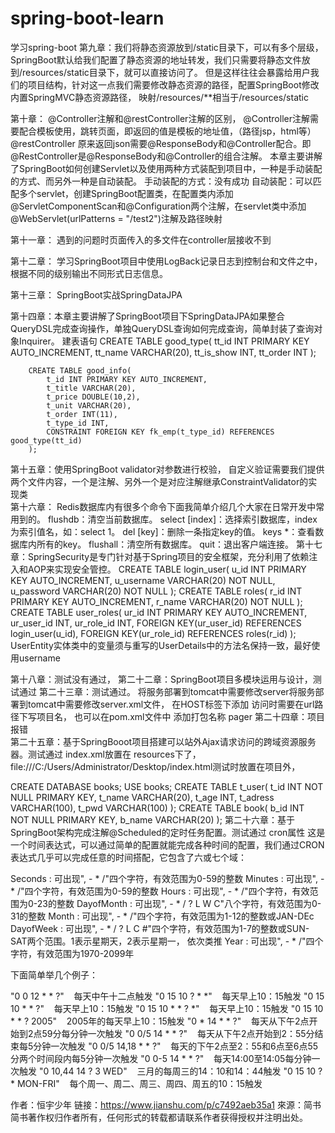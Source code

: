 # spring-boot-learn
学习spring-boot
第九章：我们将静态资源放到/static目录下，可以有多个层级，
SpringBoot默认给我们配置了静态资源的地址转发，我们只需要将静态文件放到/resources/static目录下，就可以直接访问了。
但是这样往往会暴露给用户我们的项目结构，针对这一点我们需要修改静态资源的路径，配置SpringBoot修改内置SpringMVC静态资源路径，
映射/resources/**相当于/resources/static

第十章：
	@Controller注解和@restController注解的区别，
		@Controller注解需要配合模板使用，跳转页面，即返回的值是模板的地址值，（路径jsp，html等）
		@restController 原来返回json需要@ResponseBody和@Controller配合。即@RestController是@ResponseBody和@Controller的组合注解。
本章主要讲解了SpringBoot如何创建Servlet以及使用两种方式装配到项目中，一种是手动装配的方式、而另外一种是自动装配。
	手动装配的方式：没有成功
	自动装配：可以匹配多个servlet，创建SpringBoot配置类，在配置类内添加@ServletComponentScan和@Configuration两个注解，在servlet类中添加@WebServlet(urlPatterns = "/test2")注解及路径映射
		
第十一章：
	遇到的问题时页面传入的多文件在controller层接收不到
	
第十二章：
	学习SpringBoot项目中使用LogBack记录日志到控制台和文件之中，根据不同的级别输出不同形式日志信息。
	
第十三章：
	SpringBoot实战SpringDataJPA
	
第十四章：本章主要讲解了SpringBoot项目下SpringDataJPA如果整合QueryDSL完成查询操作，单独QueryDSL查询如何完成查询，简单封装了查询对象Inquirer。
	建表语句
		CREATE TABLE good_type(
			tt_id INT PRIMARY KEY AUTO_INCREMENT,
			tt_name VARCHAR(20),
			tt_is_show INT,
			tt_order INT
			);

		CREATE TABLE good_info(
			t_id INT PRIMARY KEY AUTO_INCREMENT,
			t_title VARCHAR(20),
			t_price DOUBLE(10,2),
			t_unit VARCHAR(20),
			t_order INT(11),
			t_type_id INT,
			CONSTRAINT FOREIGN KEY fk_emp(t_type_id) REFERENCES good_type(tt_id)
		);

第十五章：使用SpringBoot validator对参数进行校验，
	自定义验证需要我们提供两个文件内容，一个是注解、另外一个是对应注解继承ConstraintValidator的实现类	
第十六章：
	Redis数据库内有很多个命令下面我简单介绍几个大家在日常开发中常用到的。
	flushdb：清空当前数据库。
	select [index]：选择索引数据库，index为索引值名，如：select 1。
	del [key]：删除一条指定key的值。
	keys *：查看数据库内所有的key。
	flushall：清空所有数据库。
	quit：退出客户端连接。
第十七章：SpringSecurity是专门针对基于Spring项目的安全框架，充分利用了依赖注入和AOP来实现安全管控。
	CREATE TABLE login_user(
	u_id INT PRIMARY KEY AUTO_INCREMENT,
	u_username VARCHAR(20) NOT NULL,
	u_password VARCHAR(20) NOT NULL
	);
	CREATE TABLE roles(
	r_id INT PRIMARY KEY AUTO_INCREMENT,
	r_name VARCHAR(20) NOT NULL
	);
	CREATE TABLE user_roles(
	ur_id INT PRIMARY KEY AUTO_INCREMENT,
	ur_user_id INT,
	ur_role_id INT,
	FOREIGN KEY(ur_user_id) REFERENCES login_user(u_id),
	FOREIGN KEY(ur_role_id) REFERENCES roles(r_id)
	);
	UserEntity实体类中的变量须与重写的UserDetails中的方法名保持一致，最好使用username
	
第十八章：测试没有通过，
第二十二章：SpringBoot项目多模块运用与设计，测试通过
第二十三章：测试通过。
	将服务部署到tomcat中需要修改server将服务部署到tomcat中需要修改server.xml文件，
	在HOST标签下添加<Context path="项目名（可以不写）" docBase="D:\JAVA\Develop\Tomcat\apache-tomcat-8.5.34\webapps\pager项目解压后的路径" debug="0" reloadable="true" />
	访问时需要在url路径下写项目名，
	也可以在pom.xml文件中 添加打包名称
		<build>
			<finalName>pager</finalName>
		</build> 
第二十四章：项目报错		
第二十五章：基于SpringBooot项目搭建可以站外Ajax请求访问的跨域资源服务器。测试通过
	index.xml放置在 resources下了，file:///C:/Users/Administrator/Desktop/index.html测试时放置在项目外，
	
CREATE DATABASE books;
USE books;
CREATE TABLE t_user(
	t_id INT NOT NULL PRIMARY KEY,
	t_name VARCHAR(20),
	t_age INT,
	t_adress VARCHAR(100),
	t_pwd VARCHAR(100)
);
CREATE TABLE book(
	b_id INT NOT NULL PRIMARY KEY,
	b_name VARCHAR(20)
);
第二十六章：基于SpringBoot架构完成注解@Scheduled的定时任务配置。测试通过
	cron属性
这是一个时间表达式，可以通过简单的配置就能完成各种时间的配置，我们通过CRON表达式几乎可以完成任意的时间搭配，它包含了六或七个域：

Seconds : 可出现", - * /"四个字符，有效范围为0-59的整数
Minutes : 可出现", - * /"四个字符，有效范围为0-59的整数
Hours : 可出现", - * /"四个字符，有效范围为0-23的整数
DayofMonth : 可出现", - * / ? L W C"八个字符，有效范围为0-31的整数
Month : 可出现", - * /"四个字符，有效范围为1-12的整数或JAN-DEc
DayofWeek : 可出现", - * / ? L C #"四个字符，有效范围为1-7的整数或SUN-SAT两个范围。1表示星期天，2表示星期一， 依次类推
Year : 可出现", - * /"四个字符，有效范围为1970-2099年

下面简单举几个例子：

"0 0 12 * * ?"    每天中午十二点触发
"0 15 10 ? * *"    每天早上10：15触发
"0 15 10 * * ?"    每天早上10：15触发
"0 15 10 * * ? *"    每天早上10：15触发
"0 15 10 * * ? 2005"    2005年的每天早上10：15触发
"0 * 14 * * ?"    每天从下午2点开始到2点59分每分钟一次触发
"0 0/5 14 * * ?"    每天从下午2点开始到2：55分结束每5分钟一次触发
"0 0/5 14,18 * * ?"    每天的下午2点至2：55和6点至6点55分两个时间段内每5分钟一次触发
"0 0-5 14 * * ?"    每天14:00至14:05每分钟一次触发
"0 10,44 14 ? 3 WED"    三月的每周三的14：10和14：44触发
"0 15 10 ? * MON-FRI"    每个周一、周二、周三、周四、周五的10：15触发

作者：恒宇少年
链接：https://www.jianshu.com/p/c7492aeb35a1
來源：简书
简书著作权归作者所有，任何形式的转载都请联系作者获得授权并注明出处。
	